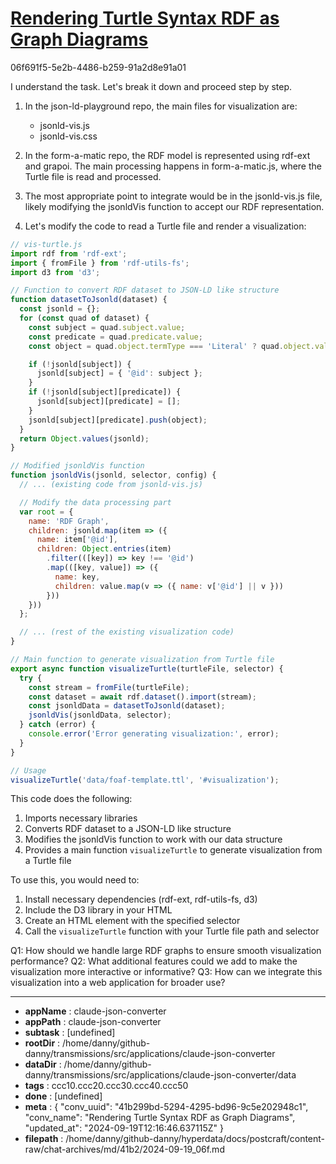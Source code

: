 # [Rendering Turtle Syntax RDF as Graph Diagrams](https://claude.ai/chat/41b299bd-5294-4295-bd96-9c5e202948c1)

06f691f5-5e2b-4486-b259-91a2d8e91a01

 I understand the task. Let's break it down and proceed step by step.

1. In the json-ld-playground repo, the main files for visualization are:
   - jsonld-vis.js
   - jsonld-vis.css

2. In the form-a-matic repo, the RDF model is represented using rdf-ext and grapoi. The main processing happens in form-a-matic.js, where the Turtle file is read and processed.

3. The most appropriate point to integrate would be in the jsonld-vis.js file, likely modifying the jsonldVis function to accept our RDF representation.

4. Let's modify the code to read a Turtle file and render a visualization:

```javascript
// vis-turtle.js
import rdf from 'rdf-ext';
import { fromFile } from 'rdf-utils-fs';
import d3 from 'd3';

// Function to convert RDF dataset to JSON-LD like structure
function datasetToJsonld(dataset) {
  const jsonld = {};
  for (const quad of dataset) {
    const subject = quad.subject.value;
    const predicate = quad.predicate.value;
    const object = quad.object.termType === 'Literal' ? quad.object.value : { '@id': quad.object.value };

    if (!jsonld[subject]) {
      jsonld[subject] = { '@id': subject };
    }
    if (!jsonld[subject][predicate]) {
      jsonld[subject][predicate] = [];
    }
    jsonld[subject][predicate].push(object);
  }
  return Object.values(jsonld);
}

// Modified jsonldVis function
function jsonldVis(jsonld, selector, config) {
  // ... (existing code from jsonld-vis.js)

  // Modify the data processing part
  var root = {
    name: 'RDF Graph',
    children: jsonld.map(item => ({
      name: item['@id'],
      children: Object.entries(item)
        .filter(([key]) => key !== '@id')
        .map(([key, value]) => ({
          name: key,
          children: value.map(v => ({ name: v['@id'] || v }))
        }))
    }))
  };

  // ... (rest of the existing visualization code)
}

// Main function to generate visualization from Turtle file
export async function visualizeTurtle(turtleFile, selector) {
  try {
    const stream = fromFile(turtleFile);
    const dataset = await rdf.dataset().import(stream);
    const jsonldData = datasetToJsonld(dataset);
    jsonldVis(jsonldData, selector);
  } catch (error) {
    console.error('Error generating visualization:', error);
  }
}

// Usage
visualizeTurtle('data/foaf-template.ttl', '#visualization');
```

This code does the following:
1. Imports necessary libraries
2. Converts RDF dataset to a JSON-LD like structure
3. Modifies the jsonldVis function to work with our data structure
4. Provides a main function `visualizeTurtle` to generate visualization from a Turtle file

To use this, you would need to:
1. Install necessary dependencies (rdf-ext, rdf-utils-fs, d3)
2. Include the D3 library in your HTML
3. Create an HTML element with the specified selector
4. Call the `visualizeTurtle` function with your Turtle file path and selector

Q1: How should we handle large RDF graphs to ensure smooth visualization performance?
Q2: What additional features could we add to make the visualization more interactive or informative?
Q3: How can we integrate this visualization into a web application for broader use?

---

* **appName** : claude-json-converter
* **appPath** : claude-json-converter
* **subtask** : [undefined]
* **rootDir** : /home/danny/github-danny/transmissions/src/applications/claude-json-converter
* **dataDir** : /home/danny/github-danny/transmissions/src/applications/claude-json-converter/data
* **tags** : ccc10.ccc20.ccc30.ccc40.ccc50
* **done** : [undefined]
* **meta** : {
  "conv_uuid": "41b299bd-5294-4295-bd96-9c5e202948c1",
  "conv_name": "Rendering Turtle Syntax RDF as Graph Diagrams",
  "updated_at": "2024-09-19T12:16:46.637115Z"
}
* **filepath** : /home/danny/github-danny/hyperdata/docs/postcraft/content-raw/chat-archives/md/41b2/2024-09-19_06f.md